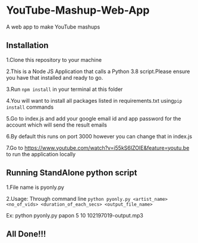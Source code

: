 # YouTube-Mashup-Web-App
A web app to make YouTube mashups 

## Installation

1.Clone this repository to your machine

2.This is a Node JS Application that calls a Python 3.8 script.Please ensure you have that installed and ready to go.

3.Run ```npm install``` in your terminal at this folder

4.You will want to install all packages listed in requirements.txt using```pip install``` commands

5.Go to index.js and add your google email id and app password for the account which will send the result emails

6.By default this runs on port 3000 however you can change that in index.js

7.Go to https://www.youtube.com/watch?v=i55kS6IZOIE&feature=youtu.be to run the application locally


## Running StandAlone python script

1.File name is pyonly.py

2.Usage: Through command line ```python pyonly.py <artist_name> <no_of_vids> <duration_of_each_secs> <output_file_name>```

Ex: python pyonly.py papon 5 10 102197019-output.mp3   


## All Done!!!
